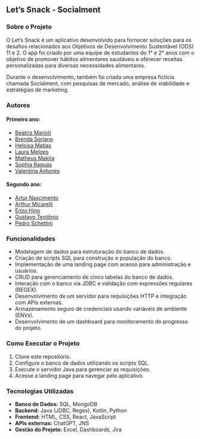 ## Let’s Snack - Socialment

### Sobre o Projeto
O Let’s Snack é um aplicativo desenvolvido para fornecer soluções para os desafios relacionados aos Objetivos de Desenvolvimento Sustentável (ODS) 11 e 2. 
O app foi criado por uma equipe de estudantes do 1° e 2° anos com o objetivo de promover hábitos alimentares saudáveis e oferecer receitas personalizadas para diversas necessidades alimentares.

Durante o desenvolvimento, também foi criada uma empresa fictícia chamada Socialment, com pesquisas de mercado, análise de viabilidade e estratégias de marketing.

### Autores
#### Primeiro ano:
- [Beatriz Marioti](https://github.com/beatrizmarioti)
- [Brenda Soriano](https://github.com/brendasoriano)
- [Heloisa Matias]()
- [Laura Melges]()
- [Matheus Makita]()
- [Sophia Raguas](https://github.com/dediniragusaso)
- [Valentina Antunes]()

#### Segundo ano:
- [Artur Nascimento](https://github.com/arturnascimentosousa)
- [Arthur Micarelli]()
- [Enzo Hino]()
- [Gustavo Teotônio]()
- [Pedro Schettini](https://github.com/PedroSchettini)

### Funcionalidades
- Modelagem de dados para estruturação do banco de dados.
- Criação de scripts SQL para construção e população do banco.
- Implementação de uma landing page com acesso para administração e usuários.
- CRUD para gerenciamento de cinco tabelas do banco de dados.
- Interação com o banco via JDBC e validação com expressões regulares (REGEX).
- Desenvolvimento de um servidor para requisições HTTP e integração com APIs externas.
- Armazenamento seguro de credenciais usando variáveis de ambiente (ENVs).
- Desenvolvimento de um dashboard para monitoramento do progresso do projeto.

### Como Executar o Projeto
1. Clone este repositório.
2. Configure o banco de dados utilizando os scripts SQL.
3. Execute o servidor Java para gerenciar as requisições.
4. Acesse a landing page para navegar pelo aplicativo.

### Tecnologias Utilizadas
- **Banco de Dados:** SQL, MongoDB
- **Backend:** Java (JDBC, Regex), Kotlin, Python
- **Frontend:** HTML, CSS, React, JavaScript
- **APIs externas:** ChatGPT, JNS
- **Gestão do Projeto:** Excel, Dashboards, Jira

